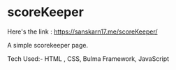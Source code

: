# scoreKeeper
Here's the link : https://sanskarn17.me/scoreKeeper/

A simple scorekeeper page.

Tech Used:- HTML , CSS, Bulma Framework, JavaScript
